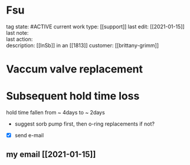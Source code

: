 # Fsu

tag state:              #ACTIVE
current work type:      [[support]]
last edit:              [[2021-01-15]]
last note:              
last action:            
description:            [[InSb]] in an [[1813]]
customer:               [[brittany-grimm]]

# Vaccum valve replacement

# Subsequent hold time loss

hold time fallen from ~ 4days to ~ 2days

- suggest sorb pump first, then o-ring replacements if not?
- [X] send e-mail

## my email [[2021-01-15]]


